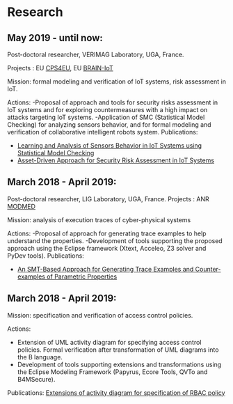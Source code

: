 # Research

## May 2019 - until now: 
Post-doctoral researcher, VERIMAG Laboratory, UGA, France.

Projects : EU [CPS4EU](https://cps4eu.eu/), EU [BRAIN-IoT](https://www.brain-iot.eu/)  

Mission: formal modeling and verification of IoT systems, risk assessment in IoT. 

Actions: 
-Proposal of approach and tools for security risks assessment in IoT systems and for exploring countermeasures with a high impact on attacks targeting IoT systems. 
-Application of SMC (Statistical Model Checking) for analyzing sensors behavior, and for formal modeling and verification of collaborative intelligent robots system.
Publications:
- [Learning and Analysis of Sensors Behavior in IoT Systems using Statistical Model Checking](https://link.springer.com/article/10.1007/s11219-021-09559-w)
- [Asset-Driven Approach for Security Risk Assessment in IoT Systems](https://doi.org/10.1007/978-3-030-68887-5_9)

## March 2018 - April 2019: 
Post-doctoral researcher, LIG Laboratory, UGA, France.
Projects : ANR [MODMED](http://vasco.imag.fr/MODMED/MODMEDHome.html)

Mission: analysis of execution traces of cyber-physical systems 

Actions: 
-Proposal of approach for generating trace examples to help understand the properties. 
-Development of tools supporting the proposed approach using the Eclipse framework (Xtext, Acceleo, Z3 solver and PyDev tools).
Publications:

- [An SMT-Based Approach for Generating Trace Examples and Counter-examples of Parametric Properties](https://www.inderscience.com/info/ingeneral/forthcoming.php?jcode=ijccbs)


## March 2018 - April 2019: 

Mission: specification and verification of access control policies.

Actions: 
- Extension of UML activity diagram for specifying access control policies. Formal verification    after transformation of UML diagrams into the B language. 
- Development of tools supporting extensions and transformations using the Eclipse Modeling Framework (Papyrus, Ecore Tools, QVTo and B4MSecure).

Publications:
[Extensions of activity diagram for specification of RBAC policy](http://www.iieta.org/download/file/fid/28047)

